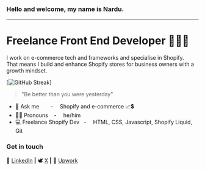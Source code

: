 ### Hello and welcome, my name is Nardu. 
---
# Freelance Front End Developer 👨🏽‍💻

I work on e-commerce tech and frameworks and specialise in Shopify. <br/>
That means I build and enhance Shopify stores for business owners with a growth mindset. <br/>


[![GitHub Streak](http://github-readme-streak-stats.herokuapp.com?user=Dwerg01&theme=dark&border_radius=12&date_format=j%20M%5B%20Y%5D&fire=16EB21)]

> "Be better than you were yesterday"

- 💬 Ask me  &nbsp; &emsp; - &emsp;Shopify and e-commerce 📈💲
- 🤵🏽 Pronouns &nbsp;&nbsp; - &emsp;he/him
- 💻 Freelance Shopify Dev &nbsp; - &emsp;HTML, CSS, Javascript, Shopify Liquid, Git


<h3 align="left">Get in touch</h3>


👔 [LinkedIn](https://www.linkedin.com/in/nardu-malherbe-6016b615) **|**
🕊 [X](https://twitter.com/NarduInfo) **|**
📗 [Upwork](https://www.upwork.com/freelancers/~01c23fdd04f98a12ed)
